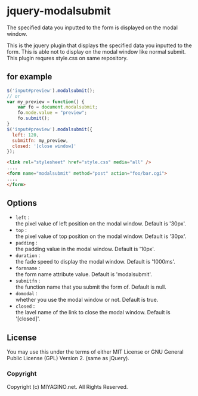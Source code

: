 jquery-modalsubmit
====================
The specified data you inputted to the form is displayed on the modal window.

This is the jquery plugin that displays the specified data you inputted
to the form.
This is able not to display on the modal window like normal submit.
This plugin requres style.css on same repository.

for example
-----------
```javascript
$('input#preview').modalsubmit();
// or
var my_preview = function() {
	var fo = document.modalsubmit;
	fo.mode.value = "preview";
	fo.submit();
}
$('input#preview').modalsubmit({
  left: 120,
  submitfn: my_preview,
  closed: '[close window]'
});
```
```html
<link rel="stylesheet" href="style.css" media="all" />
....
<form name="modalsubmit" method="post" action="foo/bar.cgi">
....
</form>
```

Options
-------
+ `left` :  
  the pixel value of left position on the modal window. Default is '30px'.
+ `top` :  
  the pixel value of top position on the modal window. Default is '30px'.
+ `padding` :  
  the padding value in the modal window. Default is '10px'.
+ `duration` :  
  the fade speed to display the modal window. Default is '1000ms'.
+ `formname` :  
  the form name attribute value. Default is 'modalsubmit'.
+ `submitfn` :  
  the function name that you submit the form of. Default is null.
+ `domodal` :  
  whether you use the modal window or not. Default is true.
+ `closed` :  
  the lavel name of the link to close the modal window. Default is '[closed]'.

License
-------
You may use this under the terms of either MIT License or
GNU General Public License (GPL) Version 2. (same as jQuery).

### Copyright
Copyright (c) MIYAGINO.net. All Rights Reserved.
